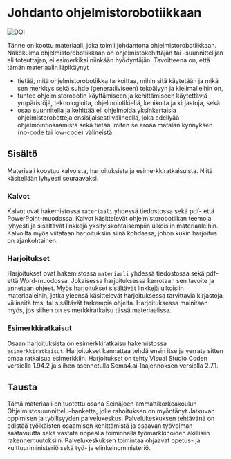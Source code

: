 # Johdanto ohjelmistorobotiikkaan

[![DOI](https://zenodo.org/badge/DOI/10.5281/zenodo.14528392.svg)](https://doi.org/10.5281/zenodo.14528392)

Tänne on koottu materiaali, joka toimii johdantona ohjelmistorobotiikkaan. Näkökulma ohjelmistorobotiikkaan on ohjelmistokehittäjän tai -suunnittelijan eli toteuttajan, ei esimerkiksi niinkään hyödyntäjän. Tavoitteena on, että tämän materiaalin läpikäynyt
- tietää, mitä ohjelmistorobotiikka tarkoittaa, mihin sitä käytetään ja mikä sen merkitys sekä suhde (generatiiviseen) tekoälyyn ja kielimalleihin on,
- tuntee ohjelmistorobotin käyttämiseen ja kehittämiseen käytettäviä ympäristöjä, teknologioita, ohjelmointikieliä, kehikoita ja kirjastoja, sekä
- osaa suunnitella ja kehittää eli ohjelmoida yksinkertaisia ohjelmistorobotteja ensisijaisesti välineellä, joka edellyää ohjelmointiosaamista sekä tietää, miten se eroaa matalan kynnyksen (no-code tai low-code) välineistä.

## Sisältö

Materiaali koostuu kalvoista, harjoituksista ja esimerkkiratkaisuista. Niitä käsitellään lyhyesti seuraavaksi.

### Kalvot

Kalvot ovat hakemistossa `materiaali` yhdessä tiedostossa sekä pdf- että PowerPoint-muodossa. Kalvot käsittelevät ohjelmistorobotiikan teemoja lyhyesti ja sisältävät linkkejä yksityiskohtaisempiin ulkoisiin materiaaleihin. Kalvoilta myös viitataan harjoituksiin siinä kohdassa, johon kukin harjoitus on ajankohtainen.

### Harjoitukset

Harjoitukset ovat hakemistossa `materiaali` yhdessä tiedostossa sekä pdf- että Word-muodossa. Jokaisessa harjoituksessa kerrotaan sen tavoite ja annetaan ohjeet. Myös harjoitukset sisältävät linkkejä ulkoisiin materiaaleihin, jotka yleensä käsittelevät harjoituksessa tarvittavia kirjastoja, välineitä tms. tai sisältävät tarkempia ohjeita. Harjoituksessa mainitaan myös, jos siihen on esimerkkiratkaisu tässä materiaalissa.

### Esimerkkiratkaisut

Osaan harjoituksista on esimerkkiratkaisu hakemistossa `esimerkkiratkaisut`. Harjoitukset kannattaa tehdä ensin itse ja verrata sitten omaa ratkaisua esimerkkiin. Harjoitukset on tehty Visual Studio Coden versiolla 1.94.2 ja siihen asennetulla Sema4.ai-laajennoksen versiolla 2.7.1.

## Tausta

Tämä materiaali on tuotettu osana Seinäjoen ammattikorkeakoulun Ohjelmistosuunnittelu-hanketta, jolle rahoituksen on myöntänyt Jatkuvan oppimisen ja työllisyyden palvelukeskus. Palvelukeskuksen tehtävänä on edistää työikäisten osaamisen kehittämistä ja osaavan työvoiman saatavuutta sekä vastata nopealla toiminnalla työmarkkinoiden äkillisiin rakennemuutoksiin. Palvelukeskuksen toimintaa ohjaavat opetus- ja kulttuuriministeriö sekä työ- ja elinkeinoministeriö.
